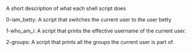 A short description of what each shell script does

0-iam_betty: A script that switches the current user to the user betty

1-who_am_i: A script that prints the effective username of the current user.

2-groups: A script that prints all the groups the current user is part of.
